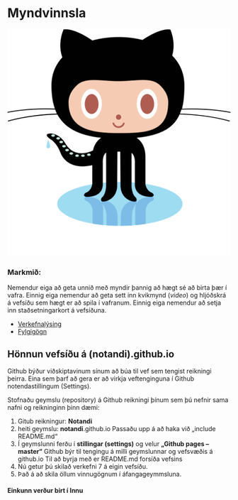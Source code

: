 # Myndvinnsla

![Octocat](github-octocat.svg)

### Markmið:
Nemendur eiga að geta unnið með myndir þannig að hægt sé að birta þær í vafra. Einnig eiga nemendur að geta sett inn kvikmynd (_video_) og hljóðskrá á vefsíðu sem hægt er að spila í vafranum. Einnig eiga nemendur að setja inn staðsetningarkort á vefsíðuna. 

* [Verkefnalýsing](Verkefni_7.pdf)
* [Fylgigögn](https://github.com/vefgrunnur/21V/tree/main/S%C3%BDnid%C3%A6mi/V-7/images)
## Hönnun vefsíðu á (notandi).github.io  

Github býður viðskiptavinum sínum að búa til vef sem tengist reikningi þeirra. Eina sem þarf að gera er að virkja veftenginguna í Github notendastillingum (Settings). 

Stofnaðu geymslu (repository) á Github reikningi þínum sem þú nefnir sama nafni og reikninginn þinn
dæmi:  
1.	Gitub reikningur: **Notandi** 
2.	heiti geymslu: **notandi**.github.io
Passaðu upp á að haka við „include README.md“ 
3.	Í geymslunni ferðu í **stillingar (settings)** og velur **„Github pages – master“**
Github býr til tengingu á milli geymslunnar og vefsvæðis á github.io 
Til að byrja með er README.md forsíða vefsins
4.	Nú getur þú skilað verkefni 7 á eigin vefsíðu.
5.  Það á að skila öllum vinnugögnum í áfangageymmsluna. 



#### Einkunn verður birt í Innu
